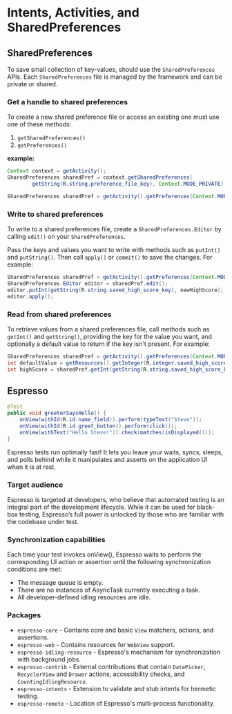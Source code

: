 # Intents, Activities, and SharedPreferences

## SharedPreferences

To save small collection of key-values, should use the `SharedPreferences` APIs. Each `SharedPreferences` file is managed by the framework and can be private or shared.

### Get a handle to shared preferences

To create a new shared preference file or access an existing one must use one of these methods:

1. `getSharedPreferences()`
2. `getPreferences()`

**example:**

```java
Context context = getActivity();
SharedPreferences sharedPref = context.getSharedPreferences(
        getString(R.string.preference_file_key), Context.MODE_PRIVATE);
```

```java
SharedPreferences sharedPref = getActivity().getPreferences(Context.MODE_PRIVATE);
```

### Write to shared preferences

To write to a shared preferences file, create a `SharedPreferences.Editor` by calling `edit()` on your `SharedPreferences`.

Pass the keys and values you want to write with methods such as `putInt()` and `putString()`. Then call `apply()` or `commit()` to save the changes. For example:

```java
SharedPreferences sharedPref = getActivity().getPreferences(Context.MODE_PRIVATE);
SharedPreferences.Editor editor = sharedPref.edit();
editor.putInt(getString(R.string.saved_high_score_key), newHighScore);
editor.apply();
```

### Read from shared preferences

To retrieve values from a shared preferences file, call methods such as `getInt()` and `getString()`, providing the key for the value you want, and optionally a default value to return if the key isn't present. For example:

```java
SharedPreferences sharedPref = getActivity().getPreferences(Context.MODE_PRIVATE);
int defaultValue = getResources().getInteger(R.integer.saved_high_score_default_key);
int highScore = sharedPref.getInt(getString(R.string.saved_high_score_key), defaultValue);
```

## Espresso

```Java
@Test
public void greeterSaysHello() {
    onView(withId(R.id.name_field)).perform(typeText("Steve"));
    onView(withId(R.id.greet_button)).perform(click());
    onView(withText("Hello Steve!")).check(matches(isDisplayed()));
}
```

Espresso tests run optimally fast! It lets you leave your waits, syncs, sleeps, and polls behind while it manipulates and asserts on the application UI when it is at rest.

### Target audience

Espresso is targeted at developers, who believe that automated testing is an integral part of the development lifecycle. While it can be used for black-box testing, Espresso’s full power is unlocked by those who are familiar with the codebase under test.

### Synchronization capabilities

Each time your test invokes onView(), Espresso waits to perform the corresponding UI action or assertion until the following synchronization conditions are met:

- The message queue is empty.
- There are no instances of AsyncTask currently executing a task.
- All developer-defined idling resources are idle.

### Packages

- `espresso-core` - Contains core and basic `View` matchers, actions, and assertions.
- `espresso-web` - Contains resources for `WebView` support.
- `espresso-idling-resource` - Espresso's mechanism for synchronization with background jobs.
- `espresso-contrib` - External contributions that contain `DatePicker`, `RecyclerView` and `Drawer` actions, accessibility checks, and `CountingIdlingResource`.
- `espresso-intents` - Extension to validate and stub intents for hermetic testing.
- `espresso-remote` - Location of Espresso's multi-process functionality.
